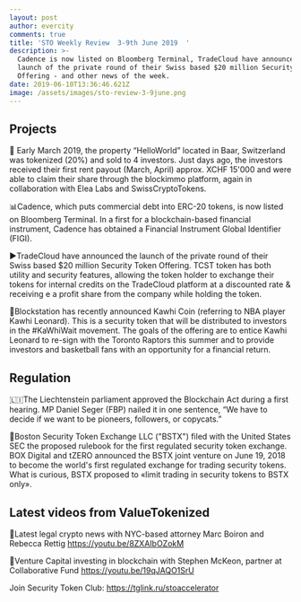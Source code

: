 ```yaml
---
layout: post
author: evercity
comments: true
title: 'STO Weekly Review  3-9th June 2019  '
description: >-
  Cadence is now listed on Bloomberg Terminal, TradeCloud have announced the
  launch of the private round of their Swiss based $20 million Security Token
  Offering - and other news of the week. 
date: 2019-06-10T13:36:46.621Z
image: /assets/images/sto-review-3-9june.png
---
```

## Projects

💸 Early March 2019, the property “HelloWorld” located in Baar, Switzerland was tokenized (20%) and sold to 4 investors. Just days ago, the investors received their first rent payout (March, April) approx. XCHF 15'000 and were able to claim their share through the blockimmo platform, again in collaboration with Elea Labs and SwissCryptoTokens.

📊Cadence, which puts commercial debt into ERC-20 tokens, is now listed on Bloomberg Terminal. In a first for a blockchain-based financial instrument, Cadence has obtained a Financial Instrument Global Identifier (FIGI). 

▶️TradeCloud have announced the launch of the private round of their Swiss based $20 million Security Token Offering. TCST token has both utility and security features, allowing the token holder to exchange their tokens for internal credits on the TradeCloud platform at a discounted rate & receiving e a profit share from the company while holding the token. 

🏀Blockstation has recently announced Kawhi Coin (referring to NBA player Kawhi Leonard). This is a security token that will be distributed to investors in the #KaWhiWait movement. The goals of the offering are to entice Kawhi Leonard to re-sign with the Toronto Raptors this summer and to provide investors and basketball fans with an opportunity for a financial return.



## Regulation 

🇱🇮The Liechtenstein parliament approved the Blockchain Act during a first hearing. MP Daniel Seger (FBP) nailed it in one sentence, “We have to decide if we want to be pioneers, followers, or copycats.”

📝Boston Security Token Exchange LLC ("BSTX") filed with the United States SEC the proposed rulebook for the first regulated security token exchange. BOX Digital  and tZERO announced the BSTX joint venture on June 19, 2018 to become the world's first regulated exchange for trading security tokens. What is curious, BSTX proposed to «limit trading in security tokens to BSTX only».



## Latest videos from ValueTokenized 

🔴Latest legal crypto news with NYC-based attorney Marc Boiron and Rebecca Rettig https://youtu.be/8ZXAIbOZokM 

🔵Venture Capital investing in blockchain with Stephen McKeon, partner at Collaborative Fund https://youtu.be/19qJAQO1SrU 



Join Security Token Club: https://tglink.ru/stoaccelerator
